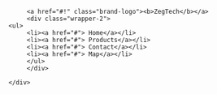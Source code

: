 
<html>
<head>
   <title> first web </title>
      
   <link type="text/css" rel="stylesheet" href="mystyle.css">
        
</head>
<style>
	body
{
	
	margin: 0px;
}
.brand-logo
{
margin-left: 20px;
margin-bottom: 0px;
font-family:'monotype corsiva';

}
</style>
<body>
<nav>
      <div class="nav-wrapper">

         <a href="#!" class="brand-logo"><b>ZegTech</b></a>	 
		 <div class="wrapper-2">
	<ul>
		 <li><a href="#"> Home</a></li>
		 <li><a href="#"> Products</a></li>
		 <li><a href="#"> Contact</a></li>
		 <li><a href="#"> Map</a></li>
		 </ul>
		 </div>
		 
	</div>
	
</nav>
</body>
</html>
